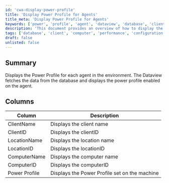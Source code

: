 ```yaml
---
id: 'cwa-display-power-profile'
title: 'Display Power Profile for Agents'
title_meta: 'Display Power Profile for Agents'
keywords: ['power', 'profile', 'agent', 'dataview', 'database', 'client', 'computer']
description: 'This document provides an overview of how to display the power profile for each agent in the environment. It details the data fetched from the database and how it is presented in a dataview format, including descriptions of each column displayed.'
tags: ['database', 'client', 'computer', 'performance', 'configuration']
draft: false
unlisted: false
---
```

## Summary

Displays the Power Profile for each agent in the environment. The Dataview fetches the data from the database and displays the power profile enabled on the agent.

## Columns

| Column         | Description                          |
|----------------|--------------------------------------|
| ClientName     | Displays the client name             |
| ClientID       | Displays the clientID                |
| LocationName   | Displays the location name           |
| LocationID     | Displays the locationID              |
| ComputerName   | Displays the computer name           |
| ComputerID     | Displays the computerID              |
| Power Profile   | Displays the Power Profile set on the machine |


